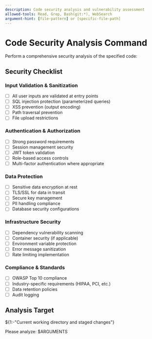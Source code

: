 ```yaml
---
description: Code security analysis and vulnerability assessment
allowed-tools: Read, Grep, Bash(git:*), WebSearch
argument-hint: [file-pattern] or [specific-file-path]
---
```


# Code Security Analysis Command

Perform a comprehensive security analysis of the specified code:

## Security Checklist

### Input Validation & Sanitization
- [ ] All user inputs are validated at entry points
- [ ] SQL injection protection (parameterized queries)
- [ ] XSS prevention (output encoding)
- [ ] Path traversal prevention
- [ ] File upload restrictions

### Authentication & Authorization  
- [ ] Strong password requirements
- [ ] Session management security
- [ ] JWT token validation
- [ ] Role-based access controls
- [ ] Multi-factor authentication where appropriate

### Data Protection
- [ ] Sensitive data encryption at rest
- [ ] TLS/SSL for data in transit
- [ ] Secure key management
- [ ] PII handling compliance
- [ ] Database security configurations

### Infrastructure Security
- [ ] Dependency vulnerability scanning
- [ ] Container security (if applicable)
- [ ] Environment variable protection
- [ ] Error message sanitization
- [ ] Rate limiting implementation

### Compliance & Standards
- [ ] OWASP Top 10 compliance
- [ ] Industry-specific requirements (HIPAA, PCI, etc.)
- [ ] Data retention policies
- [ ] Audit logging

## Analysis Target
${1:-"Current working directory and staged changes"}

Please analyze: $ARGUMENTS